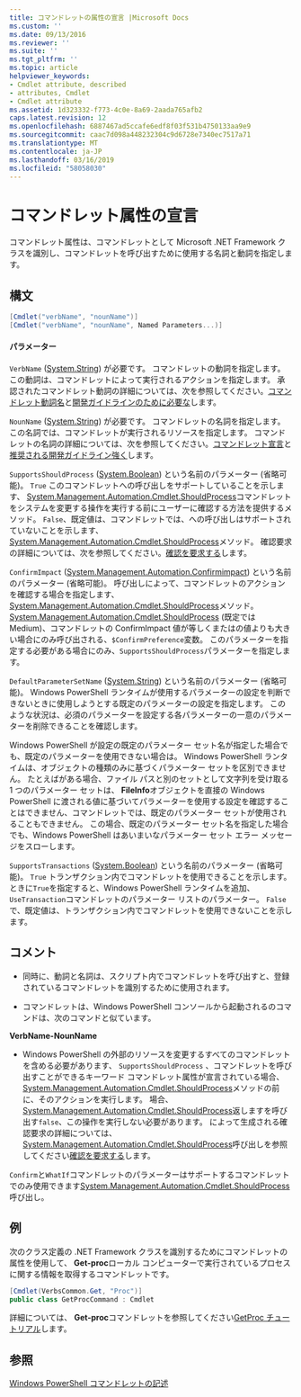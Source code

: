 ```yaml
---
title: コマンドレットの属性の宣言 |Microsoft Docs
ms.custom: ''
ms.date: 09/13/2016
ms.reviewer: ''
ms.suite: ''
ms.tgt_pltfrm: ''
ms.topic: article
helpviewer_keywords:
- Cmdlet attribute, described
- attributes, Cmdlet
- Cmdlet attribute
ms.assetid: 1d323332-f773-4c0e-8a69-2aada765afb2
caps.latest.revision: 12
ms.openlocfilehash: 6887467ad5ccafe6edf8f03f531b4750133aa9e9
ms.sourcegitcommit: caac7d098a448232304c9d6728e7340ec7517a71
ms.translationtype: MT
ms.contentlocale: ja-JP
ms.lasthandoff: 03/16/2019
ms.locfileid: "58058030"
---
```

# <a name="cmdlet-attribute-declaration"></a>コマンドレット属性の宣言

コマンドレット属性は、コマンドレットとして Microsoft .NET Framework クラスを識別し、コマンドレットを呼び出すために使用する名詞と動詞を指定します。

## <a name="syntax"></a>構文

```csharp
[Cmdlet("verbName", "nounName")]
[Cmdlet("verbName", "nounName", Named Parameters...)]
```

#### <a name="parameters"></a>パラメーター

`VerbName` ([System.String](/dotnet/api/System.String)) が必要です。 コマンドレットの動詞を指定します。 この動詞は、コマンドレットによって実行されるアクションを指定します。 承認されたコマンドレット動詞の詳細については、次を参照してください。[コマンドレット動詞名](./approved-verbs-for-windows-powershell-commands.md)と[開発ガイドラインのために必要な](./required-development-guidelines.md)します。

`NounName` ([System.String](/dotnet/api/System.String)) が必要です。 コマンドレットの名詞を指定します。 この名詞では、コマンドレットが実行されるリソースを指定します。 コマンドレットの名詞の詳細については、次を参照してください。[コマンドレット宣言](./cmdlet-class-declaration.md)と[推奨される開発ガイドライン強く](./strongly-encouraged-development-guidelines.md)します。

`SupportsShouldProcess` ([System.Boolean](/dotnet/api/System.Boolean)) という名前のパラメーター (省略可能)。 `True` このコマンドレットへの呼び出しをサポートしていることを示します、 [System.Management.Automation.Cmdlet.ShouldProcess](/dotnet/api/System.Management.Automation.Cmdlet.ShouldProcess)コマンドレットをシステムを変更する操作を実行する前にユーザーに確認する方法を提供するメソッド。 `False`、既定値は、コマンドレットでは、への呼び出しはサポートされていないことを示します、 [System.Management.Automation.Cmdlet.ShouldProcess](/dotnet/api/System.Management.Automation.Cmdlet.ShouldProcess)メソッド。 確認要求の詳細については、次を参照してください。[確認を要求する](./requesting-confirmation-from-cmdlets.md)します。

`ConfirmImpact` ([System.Management.Automation.Confirmimpact](/dotnet/api/System.Management.Automation.ConfirmImpact)) という名前のパラメーター (省略可能)。 呼び出しによって、コマンドレットのアクションを確認する場合を指定します、 [System.Management.Automation.Cmdlet.ShouldProcess](/dotnet/api/System.Management.Automation.Cmdlet.ShouldProcess)メソッド。 [System.Management.Automation.Cmdlet.ShouldProcess](/dotnet/api/System.Management.Automation.Cmdlet.ShouldProcess) (既定では Medium)、コマンドレットの ConfirmImpact 値が等しくまたはの値よりも大きい場合にのみ呼び出される、`$ConfirmPreference`変数。 このパラメーターを指定する必要がある場合にのみ、`SupportsShouldProcess`パラメーターを指定します。

`DefaultParameterSetName` ([System.String](/dotnet/api/System.String)) という名前のパラメーター (省略可能)。 Windows PowerShell ランタイムが使用するパラメーターの設定を判断できないときに使用しようとする既定のパラメーターの設定を指定します。 このような状況は、必須のパラメーターを設定する各パラメーターの一意のパラメーターを削除できることを確認します。

Windows PowerShell が設定の既定のパラメーター セット名が指定した場合でも、既定のパラメーターを使用できない場合は。 Windows PowerShell ランタイムは、オブジェクトの種類のみに基づくパラメーター セットを区別できません。 たとえばがある場合、ファイル パスと別のセットとして文字列を受け取る 1 つのパラメーター セットは、 **FileInfo**オブジェクトを直接の Windows PowerShell に渡される値に基づいてパラメーターを使用する設定を確認することはできません、コマンドレットでは、既定のパラメーター セットが使用されることもできません。 この場合、既定のパラメーター セット名を指定した場合でも、Windows PowerShell はあいまいなパラメーター セット エラー メッセージをスローします。

`SupportsTransactions` ([System.Boolean](/dotnet/api/System.Boolean)) という名前のパラメーター (省略可能)。 `True` トランザクション内でコマンドレットを使用できることを示します。 ときに`True`を指定すると、Windows PowerShell ランタイムを追加、`UseTransaction`コマンドレットのパラメーター リストのパラメーター。 `False`で、既定値は、トランザクション内でコマンドレットを使用できないことを示します。

## <a name="remarks"></a>コメント

- 同時に、動詞と名詞は、スクリプト内でコマンドレットを呼び出すと、登録されているコマンドレットを識別するために使用されます。

- コマンドレットは、Windows PowerShell コンソールから起動されるのコマンドは、次のコマンドと似ています。

**VerbName-NounName**

- Windows PowerShell の外部のリソースを変更するすべてのコマンドレットを含める必要があります、 `SupportsShouldProcess` 、コマンドレットを呼び出すことができるキーワード コマンドレット属性が宣言されている場合、 [System.Management.Automation.Cmdlet.ShouldProcess](/dotnet/api/System.Management.Automation.Cmdlet.ShouldProcess)メソッドの前に、そのアクションを実行します。 場合、 [System.Management.Automation.Cmdlet.ShouldProcess](/dotnet/api/System.Management.Automation.Cmdlet.ShouldProcess)返しますを呼び出す`false`、この操作を実行しない必要があります。 によって生成される確認要求の詳細については、 [System.Management.Automation.Cmdlet.ShouldProcess](/dotnet/api/System.Management.Automation.Cmdlet.ShouldProcess)呼び出しを参照してください[確認を要求する](./requesting-confirmation-from-cmdlets.md)します。

`Confirm`と`WhatIf`コマンドレットのパラメーターはサポートするコマンドレットでのみ使用できます[System.Management.Automation.Cmdlet.ShouldProcess](/dotnet/api/System.Management.Automation.Cmdlet.ShouldProcess)呼び出し。

## <a name="example"></a>例

次のクラス定義の .NET Framework クラスを識別するためにコマンドレットの属性を使用して、 **Get-proc**ローカル コンピューターで実行されているプロセスに関する情報を取得するコマンドレットです。

```csharp
[Cmdlet(VerbsCommon.Get, "Proc")]
public class GetProcCommand : Cmdlet
```

詳細については、 **Get-proc**コマンドレットを参照してください[GetProc チュートリアル](./getproc-tutorial.md)します。

## <a name="see-also"></a>参照

[Windows PowerShell コマンドレットの記述](./writing-a-windows-powershell-cmdlet.md)
